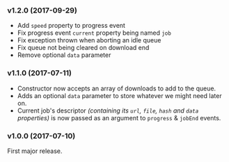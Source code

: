 ### v1.2.0 (2017-09-29)

* Add `speed` property to progress event
* Fix progress event `current` property being named `job`
* Fix exception thrown when aborting an idle queue
* Fix queue not being cleared on download end
* Remove optional `data` parameter

### v1.1.0 (2017-07-11)

* Constructor now accepts an array of downloads to add to the queue.
* Adds an optional `data` parameter to store whatever we might need later on.
* Current job's descriptor _(containing its `url`, `file`, `hash` and `data` properties)_ is now passed as an argument to `progress` & `jobEnd` events.

### v1.0.0 (2017-07-10)

First major release.
